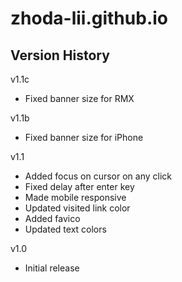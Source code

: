 # zhoda-lii.github.io

## Version History

v1.1c
- Fixed banner size for RMX

v1.1b
- Fixed banner size for iPhone

v1.1
- Added focus on cursor on any click
- Fixed delay after enter key
- Made mobile responsive
- Updated visited link color
- Added favico
- Updated text colors

v1.0
- Initial release
